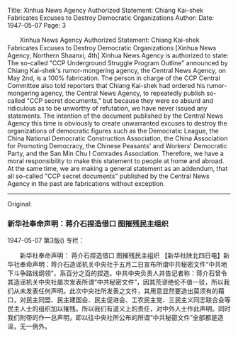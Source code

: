 Title: Xinhua News Agency Authorized Statement: Chiang Kai-shek Fabricates Excuses to Destroy Democratic Organizations
Author:
Date: 1947-05-07
Page: 3

　　Xinhua News Agency Authorized Statement:
    Chiang Kai-shek Fabricates Excuses to Destroy Democratic Organizations
    [Xinhua News Agency, Northern Shaanxi, 4th] Xinhua News Agency is authorized to state: The so-called "CCP Underground Struggle Program Outline" announced by Chiang Kai-shek's rumor-mongering agency, the Central News Agency, on May 2nd, is a 100% fabrication. The person in charge of the CCP Central Committee also told reporters that Chiang Kai-shek had ordered his rumor-mongering agency, the Central News Agency, to repeatedly publish so-called "CCP secret documents," but because they were so absurd and ridiculous as to be unworthy of refutation, we have never issued any statements. The intention of the document published by the Central News Agency this time is obviously to create unwarranted excuses to destroy the organizations of democratic figures such as the Democratic League, the China National Democratic Construction Association, the China Association for Promoting Democracy, the Chinese Peasants' and Workers' Democratic Party, and the San Min Chu I Comrades Association. Therefore, we have a moral responsibility to make this statement to people at home and abroad. At the same time, we are making a general statement as an addendum, that all so-called "CCP secret documents" published by the Central News Agency in the past are fabrications without exception.



<hr /> 

Original: 


### 新华社奉命声明：蒋介石捏造借口  图摧残民主组织

1947-05-07
第3版()
专栏：

　　新华社奉命声明：
    蒋介石捏造借口  图摧残民主组织
    【新华社陕北四日电】新华社奉命声明：蒋介石造谣机关中央社于五月二日宣布所谓中共秘密文件“中共地下斗争路线纲领”，系百分之百的捏造。中共中央负责人并告记者称：蒋介石曾令其造谣机关中央社屡次发表所谓“中共秘密文件”，因其荒谬绝伦不值一驳，所以我们从未发表任何声明。此次中央社所发表之文件，其用意显然要造出莫须有的藉口，对民主同盟、民主建国会、民主促进会、工农民主党、三民主义同志联合会等民主人士的组织加以摧残。所以我们有道义上的责任，对中外人士作此声明。同时我们附带的作一总声明，即以往中央社所公布的所谓“中共秘密文件”全部都是造谣，无一例外。
